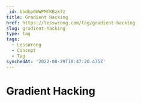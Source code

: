 ```yaml
---
_id: bbdbpGWWPMfKBzk7z
title: Gradient Hacking
href: https://lesswrong.com/tag/gradient-hacking
slug: gradient-hacking
type: tag
tags:
  - LessWrong
  - Concept
  - Tag
synchedAt: '2022-08-29T10:47:20.475Z'
---
```


# Gradient Hacking
